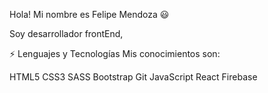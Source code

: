 Hola! 
Mi nombre es Felipe Mendoza 😃

Soy desarrollador frontEnd,  

⚡ Lenguajes y Tecnologías
Mis conocimientos son:

HTML5
CSS3
SASS
Bootstrap
Git
JavaScript
React
Firebase
